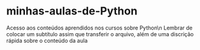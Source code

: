 # minhas-aulas-de-Python
Acesso aos conteúdos aprendidos nos cursos sobre Python\n
Lembrar de colocar um subtítulo assim que transferir o arquivo, além de uma discrição rápida sobre o conteúdo da aula
